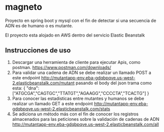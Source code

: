 # magneto
 Proyecto en spring boot y mysql con el fin de detectar si una secuencia de ADN es de humano o es mutante.
 
 El proyecto esta alojado en AWS dentro del servicio Elastic Beanstalk
 
 ## Instrucciones de uso
 1. Descargar una herramienta de cliente para ejecutar Apis, como postman.
    https://www.postman.com/downloads/
 2. Para validar una cadena de ADN se debe realizar un llamado POST a este endpoint
    http://mutantapp-env.eba-gdqbpqve.us-west-2.elasticbeanstalk.com/mutant
    pasando el body del json trama como esta:
    {
     "dna":["ATGCGA","CAGTGC","TTATGT","AGAAGG","CCCCTA","TCACTG"]
    }
 3. Para conocer las estadisticas entre mutantes y humanos se debe realizar un llamado GET a este endpoint
    http://mutantapp-env.eba-gdqbpqve.us-west-2.elasticbeanstalk.com/stats
 4. Se adiciona un método más con el fin de conocer los registros almacenados para las peticiones sobre la validación de cadenas de ADN 
    http://mutantapp-env.eba-gdqbpqve.us-west-2.elasticbeanstalk.com/all
